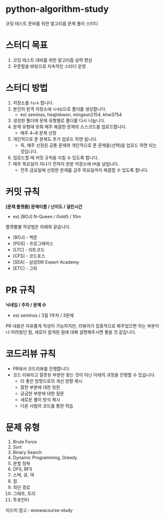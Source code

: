 # python-algorithm-study

코딩 테스트 준비를 위한 알고리즘 문제 풀이 스터디

# 스터디 목표

1. 코딩 테스트 대비를 위한 알고리즘 실력 향상
2. 꾸준함을 바탕으로 지속적인 스터디 운영

# 스터디 방법

1. 저장소를 `fork` 합니다.
2. 본인의 원격 저장소에 `닉네임`으로 폴더를 생성합니다.
    - ex) seminss, heajinkwon, mingeun2154, khw3754
3. 생성한 폴더에 문제 유형별로 폴더를 다시 나눕니다.
4. 문제 유형에 맞춰 매주 해결한 문제의 소스코드를 업로드합니다.
    - 매주 4~8 문제 선정
5. 개인적으로 푼 문제도 추가 업로드 하면 됩니다.
    - 즉, 매주 선정된 공통 문제와 개인적으로 푼 문제들(선택)을 업로드 하면 되는 것입니다.
6. 업로드할 때 커밋 규칙을 지킬 수 있도록 합니다.
7. 매주 목요일이 지나기 전까지 원본 저장소에 `PR`을 날립니다.
    - 전주 금요일에 선정한 문제를 금주 목요일까지 해결할 수 있도록 합니다.


# 커밋 규칙

**[문제 플랫폼] 문제이름 / 난이도 / 걸린시간**

- ex) [BOJ] N-Queen / Gold5 / 10m

플랫폼별 작성법은 아래와 같습니다.

- [BOJ] - 백준
- [PGS] - 프로그래머스
- [LTC] - 리트코드
- [CFS] - 코드포스
- [SEA] - 삼성SW Expert Academy
- [ETC] - 그외

# PR 규칙

**닉네임 / 주차 / 문제 수**

- ex) seminss / 3월 1주차 / 3문제

PR 내용은 자유롭게 작성이 가능하지만, 리뷰어가 집중적으로 봐주었으면 하는 부분이나 어려웠던 점, 새로이 알게된 점에 대해 설명해주시면 좋을 것 같습니다.

# 코드리뷰 규칙

- PR에서 코드리뷰를 진행합니다.
- 코드 리뷰라고 잘못된 부분만 찾는 것이 아닌 아래의 과정을 진행할 수 있습니다.
    - 더 좋은 방향으로의 개선 방향 제시
    - 잘한 부분에 대한 칭찬
    - 궁금한 부분에 대한 질문
    - 새로운 풀이 방식 제시
    - 다른 사람의 코드를 통한 학습

# 문제 유형

1. Brute Force
2. Sort
3. Binary Search
4. Dynamic Programming, Greedy
5. 분할 정복
6. DFS, BFS
7. 스택, 큐, 덱
8. 힙
9. 최단 경로
10. 그래프, 트리
11. 투포인터


리드미 참고 : woowacourse-study
